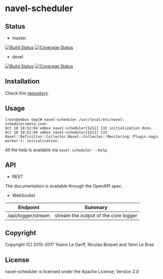 navel-scheduler
===============

Status
------

- master

[![Build Status](https://travis-ci.org/Navel-IT/navel-scheduler.svg?branch=master)](https://travis-ci.org/Navel-IT/navel-scheduler?branch=master)
[![Coverage Status](https://coveralls.io/repos/github/Navel-IT/navel-scheduler/badge.svg?branch=master)](https://coveralls.io/github/Navel-IT/navel-scheduler?branch=master)

- devel

[![Build Status](https://travis-ci.org/Navel-IT/navel-scheduler.svg?branch=devel)](https://travis-ci.org/Navel-IT/navel-scheduler?branch=devel)
[![Coverage Status](https://coveralls.io/repos/github/Navel-IT/navel-scheduler/badge.svg?branch=devel)](https://coveralls.io/github/Navel-IT/navel-scheduler?branch=devel)

Installation
------------

Check this [repository](https://github.com/navel-it/navel-installation-scripts).

Usage
-----

```
[root@vmbox tmp]# navel-scheduler /usr/local/etc/navel-scheduler/meta.json
Oct 18 18:52:04 vmbox navel-scheduler[5211] 133 initialization done.
Oct 18 18:52:04 vmbox navel-scheduler[5211] 133 Navel::Definition::Collector.Navel::Collector::Monitoring::Plugin.nagios-worker-1: initialization.
```

All the help is available via `navel-scheduler --help`.

API
---

- REST

The documentation is available through the OpenAPI spec.

- WebSocket

Endpoint | Summary
-------- | -------
/api/logger/stream | stream the output of the core logger

Copyright
---------

Copyright (C) 2015-2017 Yoann Le Garff, Nicolas Boquet and Yann Le Bras

License
-------

navel-scheduler is licensed under the Apache License, Version 2.0
